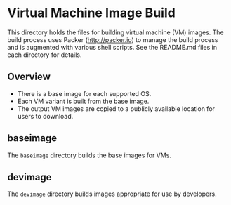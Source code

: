 Virtual Machine Image Build
=====
This directory holds the files for building virtual machine (VM) images. The build process uses Packer (http://packer.io) to manage the build process and is augmented with various shell scripts. See the README.md files in each directory for details.

Overview
-----
* There is a base image for each supported OS.
* Each VM variant is built from the base image.
* The output VM images are copied to a publicly available location for users to download.

baseimage
-----
The `baseimage` directory builds the base images for VMs.

devimage
-----
The `devimage` directory builds images appropriate for use by developers.